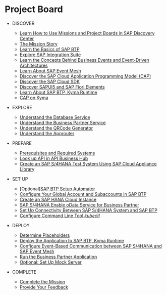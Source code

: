 # Project Board

<!-- disco-toc-start -->

- DISCOVER
  - [Learn How to Use Missions and Project Boards in SAP Discovery Center](./discover/how-to-use-missions/README.md)
  - [The Mission Story](discover/business-story/README.md)
  - [Learn the Basics of SAP BTP](discover/btp-basics/README.md)
  - [Explore SAP Integration Suite](./discover/sap-integration-suite/README.md)
  - [Learn the Concepts Behind Business Events and Event-Driven Architectures](./discover/event-driven-architecture/README.md)
  - [Learn About SAP Event Mesh](./discover/sap-event-mesh/README.md)
  - [Discover the SAP Cloud Application Programming Model (CAP)](./discover/discover-cap/README.md)
  - [Discover the SAP Cloud SDK](./discover/discover-sap-cloud-sdk/README.md)
  - [Discover SAPUI5 and SAP Fiori Elements](./discover/ui5-fiori-elements-business-app-studio-launchpad/README.md)
  - [Learn About SAP BTP, Kyma Runtime](discover/kyma-basics/README.md)
  - [CAP on Kyma](discover/cap-on-kyma/README.md)
  
- EXPLORE
  - [Understand the Database Service](explore/db-service/README.md)
  - [Understand the Business Partner Service](explore/bp-service/README.md)
  - [Understand the QRCode Generator](explore/qrcodegenerator/README.md)
  - [Understand the Approuter](explore/approuter/README.md)
  
- PREPARE
  - [Prerequisites and Required Systems](prepare/prerequisites/README.md)
  - [Look up API in API Business Hub](prepare/explore-apis-and-events/README.md)
  - [Create an SAP S/4HANA Test System Using SAP Cloud Appliance Library](prepare/cal/README.md)
  
- SET UP
  - [Optional][SAP BTP Setup Automator](set%20up/btp-setup-automator/README.md)
  - [Configure Your Global Account and Subaccounts in SAP BTP](set%20up/configure-account/README.md)
  - [Create an SAP HANA Cloud Instance](set%20up/hana/README.md)
  - [SAP S/4HANA Enable oData Service for Business Partner](set%20up/s4h-setup/README.md)
  - [Set Up Connectivity Between SAP S/4HANA System and SAP BTP](set%20up/connectivity/README.md)
  - [Configure Command Line Tool *kubectl*](set%20up/kubeconfig-setup/README.md)
  
- DEPLOY
  - [Determine Placeholders](deploy/prepare-deployment/README.md)
  - [Deploy the Application to SAP BTP, Kyma Runtime](deploy/deploy/README.md)
  - [Configure Event-Based Communication between SAP S/4HANA and SAP Event Mesh](deploy/configure-channel/README.md)
  - [Run the Business Partner Application](deploy/run-the-scenario/README.md)
  - [Optional: Set Up Mock Server](deploy/setup-mock/README.md)
  
- COMPLETE
  - [Complete the Mission](complete/complete-mission/README.md)
  - [Provide Your Feedback](complete/give-feedback/README.md)

<!-- disco-toc-end -->
